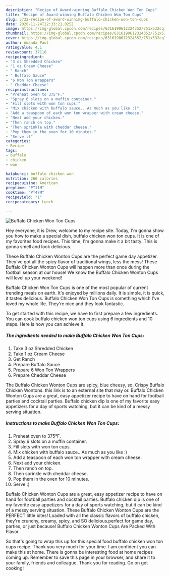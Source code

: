 ```yaml
---
description: "Recipe of Award-winning Buffalo Chicken Won Ton Cups"
title: "Recipe of Award-winning Buffalo Chicken Won Ton Cups"
slug: 3732-recipe-of-award-winning-buffalo-chicken-won-ton-cups
date: 2020-11-24T22:33:21.025Z
image: https://img-global.cpcdn.com/recipes/6316190612324352/751x532cq70/buffalo-chicken-won-ton-cups-recipe-main-photo.jpg
thumbnail: https://img-global.cpcdn.com/recipes/6316190612324352/751x532cq70/buffalo-chicken-won-ton-cups-recipe-main-photo.jpg
cover: https://img-global.cpcdn.com/recipes/6316190612324352/751x532cq70/buffalo-chicken-won-ton-cups-recipe-main-photo.jpg
author: Amanda Paul
ratingvalue: 4.1
reviewcount: 37116
recipeingredient:
- "3 oz Shredded Chicken"
- "1 oz Cream Cheese"
- " Ranch"
- " Buffalo Sauce"
- "6 Won Ton Wrappers"
- " Cheddar Cheese"
recipeinstructions:
- "Preheat oven to 375°F."
- "Spray 6 slots on a muffin container."
- "Fill slots with won ton cups."
- "Mix chicken with buffalo sauce.. As much as you like :)"
- "Add a teaspoon of each won ton wrapper with cream cheese."
- "Next add your chicken."
- "Then ranch on top."
- "Then sprinkle with cheddar cheese."
- "Pop them in the oven for 10 minutes."
- "Serve :)"
categories:
- Recipe
tags:
- buffalo
- chicken
- won

katakunci: buffalo chicken won 
nutrition: 266 calories
recipecuisine: American
preptime: "PT11M"
cooktime: "PT47M"
recipeyield: "1"
recipecategory: Lunch

---
```



![Buffalo Chicken Won Ton Cups](https://img-global.cpcdn.com/recipes/6316190612324352/751x532cq70/buffalo-chicken-won-ton-cups-recipe-main-photo.jpg)

Hey everyone, it is Drew, welcome to my recipe site. Today, I'm gonna show you how to make a special dish, buffalo chicken won ton cups. It is one of my favorites food recipes. This time, I'm gonna make it a bit tasty. This is gonna smell and look delicious.

These Buffalo Chicken Wonton Cups are the perfect game day appetizer. They&#39;ve got all the spicy flavor of traditional wings, less the mess! These Buffalo Chicken Wonton Cups will happen more than once during the football season at our house! We know the Buffalo Chicken Wonton Cups will level up your weekend!

Buffalo Chicken Won Ton Cups is one of the most popular of current trending meals on earth. It's enjoyed by millions daily. It is simple, it is quick, it tastes delicious. Buffalo Chicken Won Ton Cups is something which I've loved my whole life. They're nice and they look fantastic.


To get started with this recipe, we have to first prepare a few ingredients. You can cook buffalo chicken won ton cups using 6 ingredients and 10 steps. Here is how you can achieve it.

<!--inarticleads1-->

##### The ingredients needed to make Buffalo Chicken Won Ton Cups:

1. Take 3 oz Shredded Chicken
1. Take 1 oz Cream Cheese
1. Get  Ranch
1. Prepare  Buffalo Sauce
1. Prepare 6 Won Ton Wrappers
1. Prepare  Cheddar Cheese


The Buffalo Chicken Wonton Cups are spicy, blue cheesy, so. Crispy Buffalo Chicken Wontons. this link is to an external site that may or. Buffalo Chicken Wonton Cups are a great, easy appetizer recipe to have on hand for football parties and cocktail parties. Buffalo chicken dip is one of my favorite easy appetizers for a day of sports watching, but it can be kind of a messy serving situation. 

<!--inarticleads2-->

##### Instructions to make Buffalo Chicken Won Ton Cups:

1. Preheat oven to 375°F.
1. Spray 6 slots on a muffin container.
1. Fill slots with won ton cups.
1. Mix chicken with buffalo sauce.. As much as you like :)
1. Add a teaspoon of each won ton wrapper with cream cheese.
1. Next add your chicken.
1. Then ranch on top.
1. Then sprinkle with cheddar cheese.
1. Pop them in the oven for 10 minutes.
1. Serve :)


Buffalo Chicken Wonton Cups are a great, easy appetizer recipe to have on hand for football parties and cocktail parties. Buffalo chicken dip is one of my favorite easy appetizers for a day of sports watching, but it can be kind of a messy serving situation. These Buffalo Chicken Wonton Cups are the PERFECT little bites! Loaded with all the classic flavors of buffalo chicken, they&#39;re crunchy, creamy, spicy, and SO delicious.perfect for game day, parties, or just because! Buffalo Chicken Wonton Cups Are Packed With Flavor. 

So that's going to wrap this up for this special food buffalo chicken won ton cups recipe. Thank you very much for your time. I am confident you can make this at home. There is gonna be interesting food at home recipes coming up. Remember to save this page in your browser, and share it to your family, friends and colleague. Thank you for reading. Go on get cooking!
